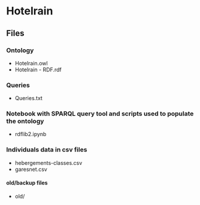 # Hotelrain

## Files

### Ontology
- Hotelrain.owl
- Hotelrain - RDF.rdf

### Queries
- Queries.txt

### Notebook with SPARQL query tool and scripts used to populate the ontology
- rdflib2.ipynb

### Individuals data in csv files
- hebergements-classes.csv
- garesnet.csv

#### old/backup files
- old/

